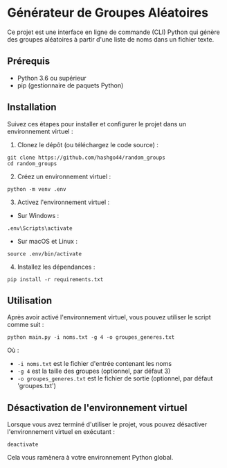 # Générateur de Groupes Aléatoires

Ce projet est une interface en ligne de commande (CLI) Python qui génère des groupes aléatoires à partir d'une liste de noms dans un fichier texte.

## Prérequis

- Python 3.6 ou supérieur
- pip (gestionnaire de paquets Python)

## Installation

Suivez ces étapes pour installer et configurer le projet dans un environnement virtuel :

1. Clonez le dépôt (ou téléchargez le code source) :

```
git clone https://github.com/hashgo44/random_groups
cd random_groups
```

2. Créez un environnement virtuel :

```
python -m venv .env
```

3. Activez l'environnement virtuel :

- Sur Windows :

```
.env\Scripts\activate
```

- Sur macOS et Linux :

```
source .env/bin/activate
```

4. Installez les dépendances :

```
pip install -r requirements.txt
```

## Utilisation

Après avoir activé l'environnement virtuel, vous pouvez utiliser le script comme suit :

```
python main.py -i noms.txt -g 4 -o groupes_generes.txt
```

Où :

- `-i noms.txt` est le fichier d'entrée contenant les noms
- `-g 4` est la taille des groupes (optionnel, par défaut 3)
- `-o groupes_generes.txt` est le fichier de sortie (optionnel, par défaut 'groupes.txt')

## Désactivation de l'environnement virtuel

Lorsque vous avez terminé d'utiliser le projet, vous pouvez désactiver l'environnement virtuel en exécutant :

```
deactivate
```

Cela vous ramènera à votre environnement Python global.
